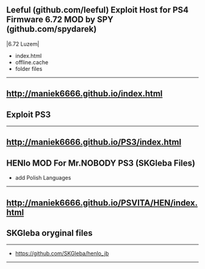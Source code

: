 ## Leeful (github.com/leeful) Exploit Host for PS4 Firmware 6.72 MOD by SPY (github.com/spydarek)
|6.72 Luzem|
- index.html
- offline.cache
- folder files

---
http://maniek6666.github.io/index.html
---

## Exploit PS3
---
http://maniek6666.github.io/PS3/index.html
---

## HENlo MOD For Mr.NOBODY PS3 (SKGleba Files)
- add Polish Languages
---
http://maniek6666.github.io/PSVITA/HEN/index.html
---

## SKGleba oryginal files
---
- https://github.com/SKGleba/henlo_jb
---
